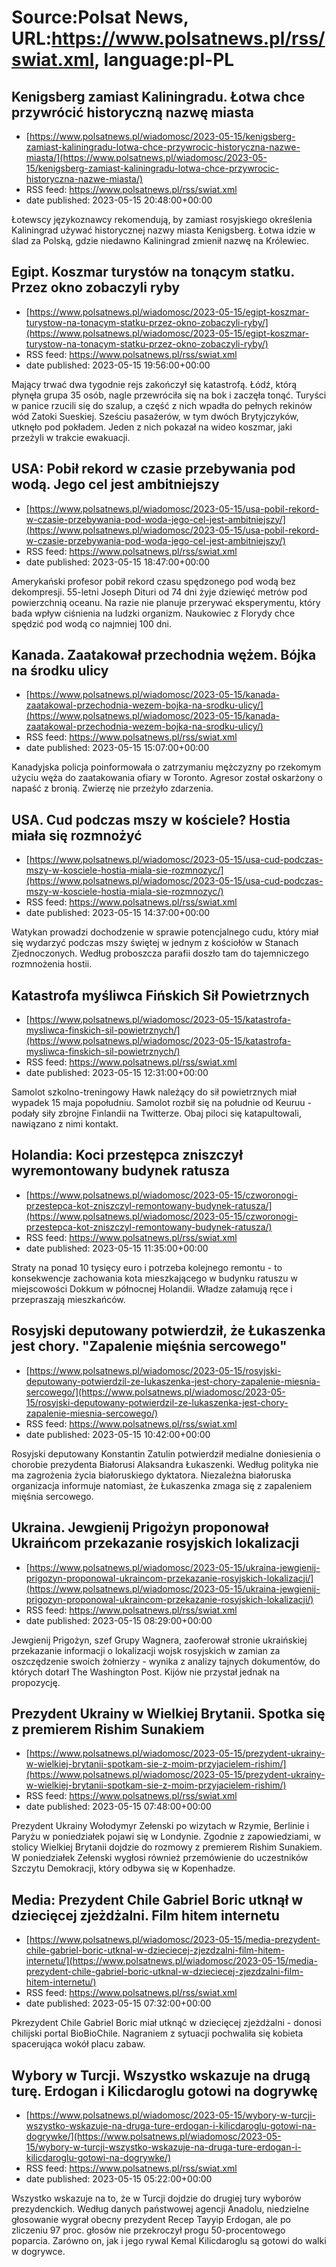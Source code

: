 # Source:Polsat News, URL:https://www.polsatnews.pl/rss/swiat.xml, language:pl-PL

## Kenigsberg zamiast Kaliningradu. Łotwa chce przywrócić historyczną nazwę miasta
 - [https://www.polsatnews.pl/wiadomosc/2023-05-15/kenigsberg-zamiast-kaliningradu-lotwa-chce-przywrocic-historyczna-nazwe-miasta/](https://www.polsatnews.pl/wiadomosc/2023-05-15/kenigsberg-zamiast-kaliningradu-lotwa-chce-przywrocic-historyczna-nazwe-miasta/)
 - RSS feed: https://www.polsatnews.pl/rss/swiat.xml
 - date published: 2023-05-15 20:48:00+00:00

Łotewscy językoznawcy rekomendują, by zamiast rosyjskiego określenia Kaliningrad używać historycznej nazwy miasta Kenigsberg. Łotwa idzie w ślad za Polską, gdzie niedawno Kaliningrad zmienił nazwę na Królewiec.

## Egipt. Koszmar turystów na tonącym statku. Przez okno zobaczyli ryby
 - [https://www.polsatnews.pl/wiadomosc/2023-05-15/egipt-koszmar-turystow-na-tonacym-statku-przez-okno-zobaczyli-ryby/](https://www.polsatnews.pl/wiadomosc/2023-05-15/egipt-koszmar-turystow-na-tonacym-statku-przez-okno-zobaczyli-ryby/)
 - RSS feed: https://www.polsatnews.pl/rss/swiat.xml
 - date published: 2023-05-15 19:56:00+00:00

Mający trwać dwa tygodnie rejs zakończył się katastrofą. Łódź, którą płynęła grupa 35 osób, nagle przewróciła się na bok i zaczęła tonąć. Turyści w panice rzucili się do szalup, a część z nich wpadła do pełnych rekinów wód Zatoki Sueskiej. Sześciu pasażerów, w tym dwóch Brytyjczyków, utknęło pod pokładem. Jeden z nich pokazał na wideo koszmar, jaki przeżyli w trakcie ewakuacji.

## USA: Pobił rekord w czasie przebywania pod wodą. Jego cel jest ambitniejszy
 - [https://www.polsatnews.pl/wiadomosc/2023-05-15/usa-pobil-rekord-w-czasie-przebywania-pod-woda-jego-cel-jest-ambitniejszy/](https://www.polsatnews.pl/wiadomosc/2023-05-15/usa-pobil-rekord-w-czasie-przebywania-pod-woda-jego-cel-jest-ambitniejszy/)
 - RSS feed: https://www.polsatnews.pl/rss/swiat.xml
 - date published: 2023-05-15 18:47:00+00:00

Amerykański profesor pobił rekord czasu spędzonego pod wodą bez dekompresji. 55-letni Joseph Dituri od 74 dni żyje dziewięć metrów pod powierzchnią oceanu. Na razie nie planuje przerywać eksperymentu, który bada wpływ ciśnienia na ludzki organizm. Naukowiec z Florydy chce spędzić pod wodą co najmniej 100 dni.

## Kanada. Zaatakował przechodnia wężem. Bójka na środku ulicy
 - [https://www.polsatnews.pl/wiadomosc/2023-05-15/kanada-zaatakowal-przechodnia-wezem-bojka-na-srodku-ulicy/](https://www.polsatnews.pl/wiadomosc/2023-05-15/kanada-zaatakowal-przechodnia-wezem-bojka-na-srodku-ulicy/)
 - RSS feed: https://www.polsatnews.pl/rss/swiat.xml
 - date published: 2023-05-15 15:07:00+00:00

Kanadyjska policja poinformowała o zatrzymaniu mężczyzny po rzekomym użyciu węża do zaatakowania ofiary w Toronto. Agresor został oskarżony o napaść z bronią. Zwierzę nie przeżyło zdarzenia.

## USA. Cud podczas mszy w kościele? Hostia miała się rozmnożyć
 - [https://www.polsatnews.pl/wiadomosc/2023-05-15/usa-cud-podczas-mszy-w-kosciele-hostia-miala-sie-rozmnozyc/](https://www.polsatnews.pl/wiadomosc/2023-05-15/usa-cud-podczas-mszy-w-kosciele-hostia-miala-sie-rozmnozyc/)
 - RSS feed: https://www.polsatnews.pl/rss/swiat.xml
 - date published: 2023-05-15 14:37:00+00:00

Watykan prowadzi dochodzenie w sprawie potencjalnego cudu, który miał się wydarzyć podczas mszy świętej w jednym z kościołów w Stanach Zjednoczonych. Według proboszcza parafii doszło tam do tajemniczego rozmnożenia hostii.

## Katastrofa myśliwca Fińskich Sił Powietrznych
 - [https://www.polsatnews.pl/wiadomosc/2023-05-15/katastrofa-mysliwca-finskich-sil-powietrznych/](https://www.polsatnews.pl/wiadomosc/2023-05-15/katastrofa-mysliwca-finskich-sil-powietrznych/)
 - RSS feed: https://www.polsatnews.pl/rss/swiat.xml
 - date published: 2023-05-15 12:31:00+00:00

Samolot szkolno-treningowy Hawk należący do sił powietrznych miał wypadek 15 maja popołudniu. Samolot rozbił się na południe od Keuruu - podały siły zbrojne Finlandii na Twitterze. Obaj piloci się katapultowali, nawiązano z nimi kontakt.

## Holandia: Koci przestępca zniszczył wyremontowany budynek ratusza
 - [https://www.polsatnews.pl/wiadomosc/2023-05-15/czworonogi-przestepca-kot-zniszczyl-remontowany-budynek-ratusza/](https://www.polsatnews.pl/wiadomosc/2023-05-15/czworonogi-przestepca-kot-zniszczyl-remontowany-budynek-ratusza/)
 - RSS feed: https://www.polsatnews.pl/rss/swiat.xml
 - date published: 2023-05-15 11:35:00+00:00

Straty na ponad 10 tysięcy euro i potrzeba kolejnego remontu - to konsekwencje zachowania kota mieszkającego w budynku ratuszu w miejscowości Dokkum w północnej Holandii. Władze załamują ręce i przepraszają mieszkańców.

## Rosyjski deputowany potwierdził, że Łukaszenka jest chory. "Zapalenie mięśnia sercowego"
 - [https://www.polsatnews.pl/wiadomosc/2023-05-15/rosyjski-deputowany-potwierdzil-ze-lukaszenka-jest-chory-zapalenie-miesnia-sercowego/](https://www.polsatnews.pl/wiadomosc/2023-05-15/rosyjski-deputowany-potwierdzil-ze-lukaszenka-jest-chory-zapalenie-miesnia-sercowego/)
 - RSS feed: https://www.polsatnews.pl/rss/swiat.xml
 - date published: 2023-05-15 10:42:00+00:00

Rosyjski deputowany Konstantin Zatulin potwierdził medialne doniesienia o chorobie prezydenta Białorusi Alaksandra Łukaszenki. Według polityka nie ma zagrożenia życia białoruskiego dyktatora. Niezależna białoruska organizacja informuje natomiast, że Łukaszenka zmaga się z zapaleniem mięśnia sercowego.

## Ukraina. Jewgienij Prigożyn proponował Ukraińcom przekazanie rosyjskich lokalizacji
 - [https://www.polsatnews.pl/wiadomosc/2023-05-15/ukraina-jewgienij-prigozyn-proponowal-ukraincom-przekazanie-rosyjskich-lokalizacji/](https://www.polsatnews.pl/wiadomosc/2023-05-15/ukraina-jewgienij-prigozyn-proponowal-ukraincom-przekazanie-rosyjskich-lokalizacji/)
 - RSS feed: https://www.polsatnews.pl/rss/swiat.xml
 - date published: 2023-05-15 08:29:00+00:00

Jewgienij Prigożyn, szef Grupy Wagnera, zaoferował stronie ukraińskiej przekazanie informacji o lokalizacji wojsk rosyjskich w zamian za oszczędzenie swoich żołnierzy - wynika z analizy tajnych dokumentów, do których dotarł The Washington Post. Kijów nie przystał jednak na propozycję.

## Prezydent Ukrainy w Wielkiej Brytanii. Spotka się z premierem Rishim Sunakiem
 - [https://www.polsatnews.pl/wiadomosc/2023-05-15/prezydent-ukrainy-w-wielkiej-brytanii-spotkam-sie-z-moim-przyjacielem-rishim/](https://www.polsatnews.pl/wiadomosc/2023-05-15/prezydent-ukrainy-w-wielkiej-brytanii-spotkam-sie-z-moim-przyjacielem-rishim/)
 - RSS feed: https://www.polsatnews.pl/rss/swiat.xml
 - date published: 2023-05-15 07:48:00+00:00

Prezydent Ukrainy Wołodymyr Zełenski po wizytach w Rzymie, Berlinie i Paryżu w poniedziałek pojawi się w Londynie. Zgodnie z zapowiedziami, w stolicy Wielkiej Brytanii dojdzie do rozmowy z premierem Rishim Sunakiem. W poniedziałek Zełenski wygłosi również przemówienie do uczestników Szczytu Demokracji, który odbywa się w Kopenhadze.

## Media: Prezydent Chile Gabriel Boric utknął w dziecięcej zjeżdżalni. Film hitem internetu
 - [https://www.polsatnews.pl/wiadomosc/2023-05-15/media-prezydent-chile-gabriel-boric-utknal-w-dzieciecej-zjezdzalni-film-hitem-internetu/](https://www.polsatnews.pl/wiadomosc/2023-05-15/media-prezydent-chile-gabriel-boric-utknal-w-dzieciecej-zjezdzalni-film-hitem-internetu/)
 - RSS feed: https://www.polsatnews.pl/rss/swiat.xml
 - date published: 2023-05-15 07:32:00+00:00

Pkrezydent Chile Gabriel Boric miał utknąć w dziecięcej zjeżdżalni - donosi chilijski portal BioBioChile. Nagraniem z sytuacji pochwaliła się kobieta spacerująca wokół placu zabaw.

## Wybory w Turcji. Wszystko wskazuje na drugą turę. Erdogan i Kilicdaroglu gotowi na dogrywkę
 - [https://www.polsatnews.pl/wiadomosc/2023-05-15/wybory-w-turcji-wszystko-wskazuje-na-druga-ture-erdogan-i-kilicdaroglu-gotowi-na-dogrywke/](https://www.polsatnews.pl/wiadomosc/2023-05-15/wybory-w-turcji-wszystko-wskazuje-na-druga-ture-erdogan-i-kilicdaroglu-gotowi-na-dogrywke/)
 - RSS feed: https://www.polsatnews.pl/rss/swiat.xml
 - date published: 2023-05-15 05:22:00+00:00

Wszystko wskazuje na to, że w Turcji dojdzie do drugiej tury wyborów prezydenckich. Według danych państwowej agencji Anadolu, niedzielne głosowanie wygrał obecny prezydent Recep Tayyip Erdogan, ale po zliczeniu 97 proc. głosów nie przekroczył progu 50-procentowego poparcia. Zarówno on, jak i jego rywal Kemal Kilicdaroglu są gotowi do walki w dogrywce.

